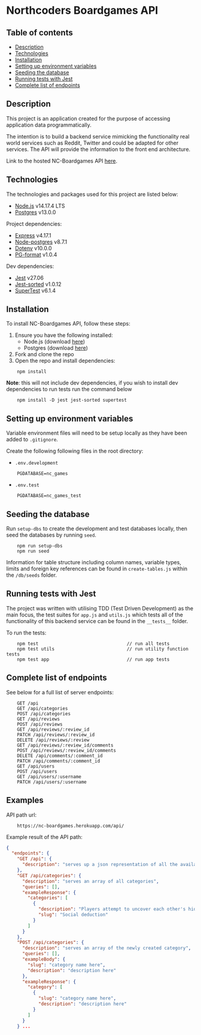 # Northcoders Boardgames API

## Table of contents

- [Description](#description)
- [Technologies](#technologies)
- [Installation](#installation)
- [Setting up environment variables](#setting-up-environment-variables)
- [Seeding the database](#seeding-the-database)
- [Running tests with Jest](#running-tests-with-jest)
- [Complete list of endpoints](#complete-list-of-endpoints)

## Description

This project is an application created for the purpose of accessing application data programmatically.

The intention is to build a backend service mimicking the functionality real world services such as Reddit, Twitter and could be adapted for other services. The API will provide the information to the front end architecture.

Link to the hosted NC-Boardgames API [here](https://nc-boardgames.herokuapp.com/api/).

## Technologies

The technologies and packages used for this project are listed below:

- [Node.js](https://nodejs.org/en/) v14.17.4 LTS
- [Postgres](https://www.postgresql.org/) v13.0.0

Project dependencies:

- [Express](https://expressjs.com/) v4.17.1
- [Node-postgres](https://node-postgres.com/) v8.7.1
- [Dotenv](https://www.npmjs.com/package/dotenv) v10.0.0
- [PG-format](https://www.npmjs.com/package/pg-format) v1.0.4

Dev dependencies:

- [Jest](https://jestjs.io/) v27.06
- [Jest-sorted](https://www.npmjs.com/package/jest-sorted) v1.0.12
- [SuperTest](https://www.npmjs.com/package/supertest) v6.1.4

## Installation

To install NC-Boardgames API, follow these steps:

1. Ensure you have the following installed:
   - Node.js (download [here](https://nodejs.org/en/))
   - Postgres (download [here](https://www.postgresql.org/))
2. Fork and clone the repo
3. Open the repo and install dependencies:

```
    npm install
```

**Note**: this will not include dev dependencies, if you wish to install dev dependencies to run tests run the command below

```
    npm install -D jest jest-sorted supertest
```

## Setting up environment variables

Variable environment files will need to be setup locally as they have been added to `.gitignore`.

Create the following following files in the root directory:

- `.env.development`

```
    PGDATABASE=nc_games
```

- `.env.test`

```
    PGDATABASE=nc_games_test
```

## Seeding the database

Run `setup-dbs` to create the development and test databases locally, then seed the databases by running `seed`.

```
    npm run setup-dbs
    npm run seed
```

Information for table structure including column names, variable types, limits and foreign key references can be found in `create-tables.js` within the `/db/seeds` folder.

## Running tests with Jest

The project was written with utilising TDD (Test Driven Development) as the main focus, the test suites for `app.js` and `utils.js` which tests all of the functionality of this backend service can be found in the `__tests__` folder.

To run the tests:

```
    npm test                                 // run all tests
    npm test utils                           // run utility function tests
    npm test app                             // run app tests
```

## Complete list of endpoints

See below for a full list of server endpoints:

```
    GET /api
    GET /api/categories
    POST /api/categories
    GET /api/reviews
    POST /api/reviews
    GET /api/reviews/:review_id
    PATCH /api/reviews/:review_id
    DELETE /api/reviews/:review
    GET /api/reviews/:review_id/comments
    POST /api/reviews/:review_id/comments
    DELETE /api/comments/:comment_id
    PATCH /api/comments/:comment_id
    GET /api/users
    POST /api/users
    GET /api/users/:username
    PATCH /api/users/:username
```

## Examples

API path url:

```
    https://nc-boardgames.herokuapp.com/api/
```

Example result of the API path:

```JSON
{
  "endpoints": {
    "GET /api": {
      "description": "serves up a json representation of all the available endpoints of the api"
    },
    "GET /api/categories": {
      "description": "serves an array of all categories",
      "queries": [],
      "exampleResponse": {
        "categories": [
          {
            "description": "Players attempt to uncover each other's hidden role",
            "slug": "Social deduction"
          }
        ]
      }
    },
    "POST /api/categories": {
      "description": "serves an array of the newly created category",
      "queries": [],
      "exampleBody": {
        "slug": "category name here",
        "description": "description here"
      },
      "exampleResponse": {
        "category": [
          {
            "slug": "category name here",
            "description": "description here"
          }
        ]
      }
    } ...
```
